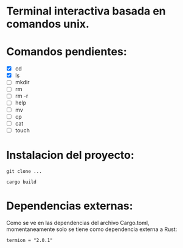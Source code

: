 # Terminal interactiva basada en comandos unix.

# Comandos pendientes:
- [x] cd
- [x] ls
- [ ] mkdir
- [ ] rm
- [ ] rm -r
- [ ] help
- [ ] mv
- [ ] cp
- [ ] cat
- [ ] touch 

# Instalacion del proyecto:

    git clone ...
    
    cargo build
    
# Dependencias externas:

Como se ve en las dependencias del archivo Cargo.toml, momentaneamente solo se tiene como
dependencia externa a Rust:

    termion = "2.0.1"
